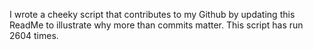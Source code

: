 I wrote a cheeky script that contributes to my Github by updating this ReadMe to illustrate why more than commits matter. This script has run 2604 times.